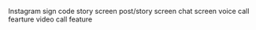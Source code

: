 Instagram sign code
story screen 
post/story screen
chat screen
voice call fearture
video call feature

